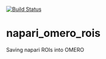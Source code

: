 [![Build Status](https://jacksonlaboratory.visualstudio.com/Teams/_apis/build/status/TheJacksonLaboratory.napari_omero_rois?branchName=master)](https://jacksonlaboratory.visualstudio.com/Teams/_build/latest?definitionId=114&branchName=master)

# napari_omero_rois
Saving napari ROIs into OMERO
